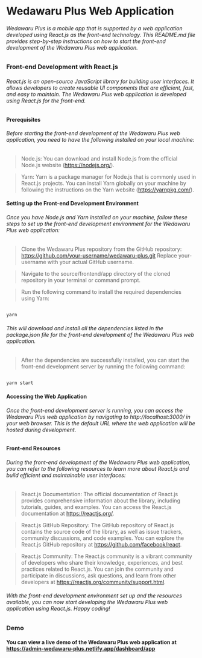 # Wedawaru Plus Web Application

###### Wedawaru Plus is a mobile app that is supported by a web application developed using React.js as the front-end technology. This README.md file provides step-by-step instructions on how to start the front-end development of the Wedawaru Plus web application.

### Front-end Development with React.js

###### React.js is an open-source JavaScript library for building user interfaces. It allows developers to create reusable UI components that are efficient, fast, and easy to maintain. The Wedawaru Plus web application is developed using React.js for the front-end.

#### Prerequisites

###### Before starting the front-end development of the Wedawaru Plus web application, you need to have the following installed on your local machine:

> Node.js: You can download and install Node.js from the official Node.js website (https://nodejs.org/).

> Yarn: Yarn is a package manager for Node.js that is commonly used in React.js projects. You can install Yarn globally on your machine by following the instructions on the Yarn website (https://yarnpkg.com/).

#### Setting up the Front-end Development Environment

###### Once you have Node.js and Yarn installed on your machine, follow these steps to set up the front-end development environment for the Wedawaru Plus web application:

> Clone the Wedawaru Plus repository from the GitHub repository: https://github.com/your-username/wedawaru-plus.git Replace your-username with your actual GitHub username.

> Navigate to the source/frontend/app directory of the cloned repository in your terminal or command prompt.

> Run the following command to install the required dependencies using Yarn:

```javascript

yarn

```

###### This will download and install all the dependencies listed in the package.json file for the front-end development of the Wedawaru Plus web application.

> After the dependencies are successfully installed, you can start the front-end development server by running the following command:

```javascript

yarn start

```
#### Accessing the Web Application

###### Once the front-end development server is running, you can access the Wedawaru Plus web application by navigating to http://localhost:3000/ in your web browser. This is the default URL where the web application will be hosted during development.

#### Front-end Resources 

###### During the front-end development of the Wedawaru Plus web application, you can refer to the following resources to learn more about React.js and build efficient and maintainable user interfaces:

> React.js Documentation: The official documentation of React.js provides comprehensive information about the library, including tutorials, guides, and examples. You can access the React.js documentation at https://reactjs.org/.

> React.js GitHub Repository: The GitHub repository of React.js contains the source code of the library, as well as issue trackers, community discussions, and code examples. You can explore the React.js GitHub repository at https://github.com/facebook/react.

> React.js Community: The React.js community is a vibrant community of developers who share their knowledge, experiences, and best practices related to React.js. You can join the community and participate in discussions, ask questions, and learn from other developers at https://reactjs.org/community/support.html.

###### With the front-end development environment set up and the resources available, you can now start developing the Wedawaru Plus web application using React.js. Happy coding!

### Demo

#### You can view a live demo of the Wedawaru Plus web application at https://admin-wedawaru-plus.netlify.app/dashboard/app